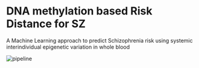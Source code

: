 # DNA methylation based Risk Distance for SZ
A Machine Learning approach to predict  Schizophrenia risk using systemic interindividual epigenetic variation in whole blood


![pipeline](https://raw.githubusercontent.com/cjgunase/CoRSIV_SZ_Risk_Distance/master/Presentation3.jpg?s=200)

